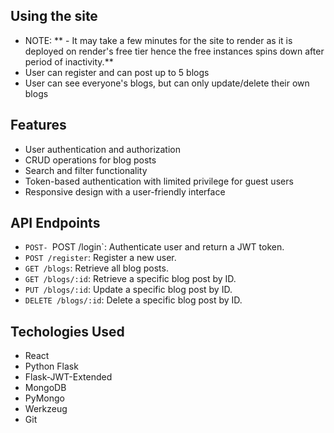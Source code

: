 
## Using the site
- NOTE:
**   - It may take a few minutes for the site to render as it is deployed on render's free tier
     hence the free instances spins down after period of inactivity.**
- User can register and can post up to 5 blogs
- User can see everyone's blogs, but can only update/delete their own blogs



## Features
- User authentication and authorization
- CRUD operations for blog posts
- Search and filter functionality
- Token-based authentication with limited privilege for guest users
- Responsive design with a user-friendly interface


## API Endpoints
- `POST- `POST /login`: Authenticate user and return a JWT token.
- `POST /register`: Register a new user.
- `GET /blogs`: Retrieve all blog posts.
- `GET /blogs/:id`: Retrieve a specific blog post by ID.
- `PUT /blogs/:id`: Update a specific blog post by ID.
- `DELETE /blogs/:id`: Delete a specific blog post by ID.

## Techologies Used
- React
- Python Flask
- Flask-JWT-Extended
- MongoDB
- PyMongo
- Werkzeug
- Git

